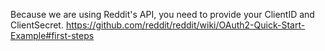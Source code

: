 Because we are using Reddit's API, you need to provide your ClientID and ClientSecret.
https://github.com/reddit/reddit/wiki/OAuth2-Quick-Start-Example#first-steps